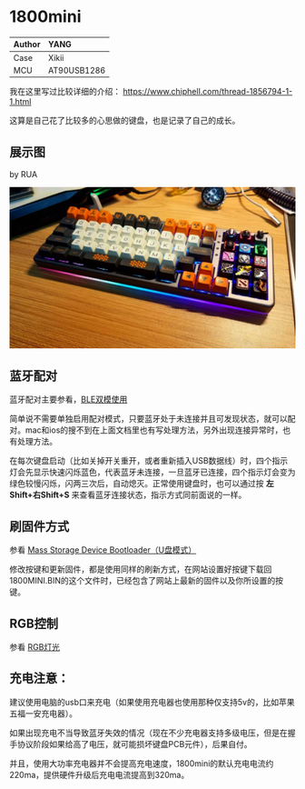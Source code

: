 # 1800mini

|Author |YANG |
|:--- |:--- |
|Case |Xikii|
|MCU|AT90USB1286|

我在这里写过比较详细的介绍： https://www.chiphell.com/thread-1856794-1-1.html

这算是自己花了比较多的心思做的键盘，也是记录了自己的成长。


## 展示图
by RUA

![by RUA](assets/1800mini-01.jpg)


## 蓝牙配对

蓝牙配对主要参看，[BLE双模使用](ble-series)

简单说不需要单独启用配对模式，只要蓝牙处于未连接并且可发现状态，就可以配对。mac和ios的搜不到在上面文档里也有写处理方法，另外出现连接异常时，也有处理方法。

在每次键盘启动（比如关掉开关重开，或者重新插入USB数据线）时，四个指示灯会先显示快速闪烁蓝色，代表蓝牙未连接，一旦蓝牙已连接，四个指示灯会变为绿色较慢闪烁，闪两三次后，自动熄灭。正常使用键盘时，也可以通过按 **左Shift+右Shift+S** 来查看蓝牙连接状态，指示方式同前面说的一样。


## 刷固件方式

参看 [Mass Storage Device Bootloader（U盘模式）](bootloader/msd-bootloader)

修改按键和更新固件，都是使用同样的刷新方式，在网站设置好按键下载回1800MINI.BIN的这个文件时，已经包含了网站上最新的固件以及你所设置的按键。


## RGB控制

参看 [RGB灯光](features/rgblight)

## 充电注意：

建议使用电脑的usb口来充电（如果使用充电器也使用那种仅支持5v的，比如苹果五福一安充电器）。

如果出现充电不当导致蓝牙失效的情况（现在不少充电器支持多级电压，但是在握手协议阶段如果给高了电压，就可能损坏键盘PCB元件），后果自付。

并且，使用大功率充电器并不会提高充电速度，1800mini的默认充电电流约220ma，提供硬件升级后充电电流提高到320ma。